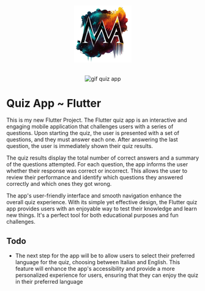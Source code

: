 <p align="center"><a href="https://github.com/MicheleAbategiovanni" target="_blank"><img src="logo.png" width="150" alt="Michele Abategiovanni Logo"></a></p>

<br>

<div align="center">
<img src="screen.gif" width="200" alt="gif quiz app"></a>
</div>


# Quiz App ~ Flutter 

This is my new Flutter Project.
The Flutter quiz app is an interactive and engaging mobile application that challenges users with a series of questions. Upon starting the quiz, the user is presented with a set of questions, and they must answer each one. After answering the last question, the user is immediately shown their quiz results.

The quiz results display the total number of correct answers and a summary of the questions attempted. For each question, the app informs the user whether their response was correct or incorrect. This allows the user to review their performance and identify which questions they answered correctly and which ones they got wrong.

The app's user-friendly interface and smooth navigation enhance the overall quiz experience. With its simple yet effective design, the Flutter quiz app provides users with an enjoyable way to test their knowledge and learn new things. It's a perfect tool for both educational purposes and fun challenges.

## Todo
<ul>
  <li>
    The next step for the app will be to allow users to select their preferred language for the quiz, choosing between Italian and English. This feature will enhance the app's accessibility and provide a more personalized experience for users, ensuring that they can enjoy the quiz in their preferred language
  </li>
</ul> 
